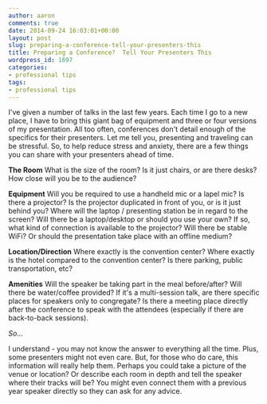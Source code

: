 ```yaml
---
author: aaron
comments: true
date: 2014-09-24 16:03:01+00:00
layout: post
slug: preparing-a-conference-tell-your-presenters-this
title: Preparing a Conference?  Tell Your Presenters This
wordpress_id: 1697
categories:
- professional tips
tags:
- professional tips
---
```


I've given a number of talks in the last few years.  Each time I go to a new place, I have to bring this giant bag of equipment and three or four versions of my presentation.  All too often, conferences don't detail enough of the specifics for their presenters.  Let me tell you, presenting and traveling can be stressful.  So, to help reduce stress and anxiety, there are a few things you can share with your presenters ahead of time.

**The Room**
What is the size of the room?  Is it just chairs, or are there desks?  How close will you be to the audience?  

**Equipment**
Will you be required to use a handheld mic or a lapel mic?  Is there a projector?  Is the projector duplicated in front of you, or is it just behind you?  Where will the laptop / presenting station be in regard to the screen?  Will there be a laptop/desktop or should you use your own?  If so, what kind of connection is available to the projector?  Will there be stable WiFi?  Or should the presentation take place with an offline medium?

**Location/Direction**
Where exactly is the convention center?  Where exactly is the hotel compared to the convention center?  Is there parking, public transportation, etc?

**Amenities**
Will the speaker be taking part in the meal before/after?  Will there be water/coffee provided?  If it's a multi-session talk, are there specific places for speakers only to congregate?  Is there a meeting place directly after the conference to speak with the attendees (especially if there are back-to-back sessions).

_So..._

I understand - you may not know the answer to everything all the time.  Plus, some presenters might not even care.  But, for those who do care, this information will really help them.  Perhaps you could take a picture of the venue or location?  Or describe each room in depth and tell the speaker where their tracks will be?  You might even connect them with a previous year speaker directly so they can ask for any advice.
